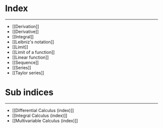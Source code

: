# Index
---
- [[Derivation]]
- [[Derivative]]
- [[Integral]]
- [[Leibniz's notation]]
- [[Limit]]
- [[Limit of a function]]
- [[Linear function]]
- [[Sequence]]
- [[Series]]
- [[Taylor series]]

# Sub indices
---
- [[Differential Calculus (index)]]
- [[Integral Calculus (index)]]
- [[Multivariable Calculus (index)]]